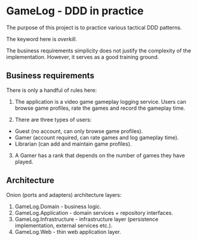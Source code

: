 # GameLog - DDD in practice

The purpose of this project is to practice various tactical DDD patterns.

The keyword here is *overkill*.

The business requirements simplicity does not justify the complexity of the implementation. However, it serves as a good training ground.

## Business requirements

There is only a handful of rules here:

1. The application is a video game gameplay logging service. Users can browse game profiles, rate the games and record the gameplay time.

2. There are three types of users:

- Guest (no account, can only browse game profiles).
- Gamer (account required, can rate games and log gameplay time).
- Librarian (can add and maintain game profiles).

3. A Gamer has a rank that depends on the number of games they have played.

## Architecture

Onion (ports and adapters) architecture layers:

1. GameLog.Domain - business logic.
2. GameLog.Application - domain services + repository interfaces.
3. GameLog.Infrastructure - infrastructure layer (persistence implementation, external services etc.).
4. GameLog.Web - thin web application layer.

